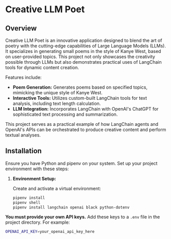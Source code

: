 # Creative LLM Poet

## Overview

Creative LLM Poet is an innovative application designed to blend the art of poetry with the cutting-edge capabilities of Large Language Models (LLMs). It specializes in generating small poems in the style of Kanye West, based on user-provided topics. This project not only showcases the creativity possible through LLMs but also demonstrates practical uses of LangChain tools for dynamic content creation.

Features include:
- **Poem Generation:** Generates poems based on specified topics, mimicking the unique style of Kanye West.
- **Interactive Tools:** Utilizes custom-built LangChain tools for text analysis, including text length calculation.
- **LLM Integration:** Incorporates LangChain with OpenAI's ChatGPT for sophisticated text processing and summarization.

This project serves as a practical example of how LangChain agents and OpenAI's APIs can be orchestrated to produce creative content and perform textual analyses.

## Installation

Ensure you have Python and pipenv on your system. Set up your project environment with these steps:

1. **Environment Setup:**

   Create and activate a virtual environment:

   ```bash
   pipenv install
   pipenv shell
   pipenv install langchain openai black python-dotenv
   ```

**You must provide your own API keys.** Add these keys to a `.env` file in the project directory. For example:
```bash
OPENAI_API_KEY=your_openai_api_key_here
```